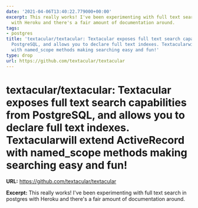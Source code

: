 ```yaml
---
date: '2021-04-06T13:40:22.779000+00:00'
excerpt: This really works! I've been experimenting with full text search in postgres
  with Heroku and there's a fair amount of documentation around.
tags:
- postgres
title: 'textacular/textacular: Textacular exposes full text search capabilities from
  PostgreSQL, and allows you to declare full text indexes. Textacularwill extend ActiveRecord
  with named_scope methods making searching easy and fun!'
type: drop
url: https://github.com/textacular/textacular
---
```


# textacular/textacular: Textacular exposes full text search capabilities from PostgreSQL, and allows you to declare full text indexes. Textacularwill extend ActiveRecord with named_scope methods making searching easy and fun!

**URL:** https://github.com/textacular/textacular

**Excerpt:** This really works! I've been experimenting with full text search in postgres with Heroku and there's a fair amount of documentation around.
